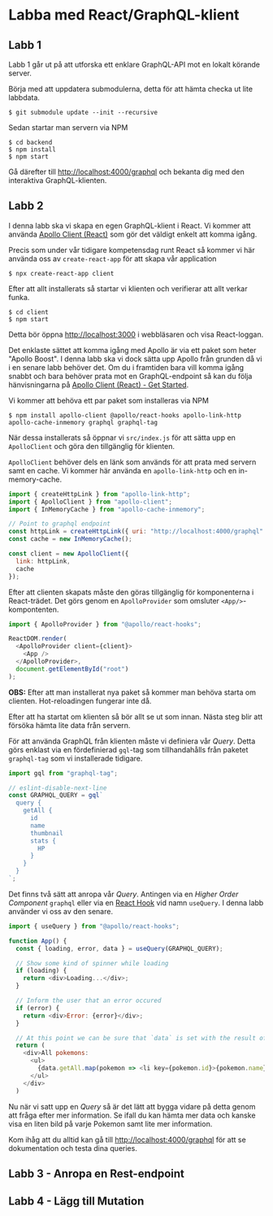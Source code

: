 # Labba med React/GraphQL-klient

## Labb 1

Labb 1 går ut på att utforska ett enklare GraphQL-API mot en lokalt körande server.

Börja med att uppdatera submodulerna, detta för att hämta checka ut lite labbdata.

```
$ git submodule update --init --recursive
```

Sedan startar man servern via NPM

```
$ cd backend
$ npm install
$ npm start
```

Gå därefter till [http://localhost:4000/graphql](http://localhost:4000/graphql) och bekanta dig med den interaktiva GraphQL-klienten.

## Labb 2

I denna labb ska vi skapa en egen GraphQL-klient i React. Vi kommer att använda [Apollo Client (React)](https://www.apollographql.com/docs/react/) som gör det väldigt enkelt att komma igång.

Precis som under vår tidigare kompetensdag runt React så kommer vi här använda oss av `create-react-app` för att skapa vår application

```
$ npx create-react-app client
```

Efter att allt installerats så startar vi klienten och verifierar att allt verkar funka.

```
$ cd client
$ npm start
```

Detta bör öppna [http://localhost:3000](http://localhost:3000) i webbläsaren och visa React-loggan.

Det enklaste sättet att komma igång med Apollo är via ett paket som heter "Apollo Boost". I denna labb ska vi dock sätta upp Apollo från grunden då vi i en senare labb behöver det. Om du i framtiden bara vill komma igång snabbt och bara behöver prata mot en GraphQL-endpoint så kan du följa hänvisningarna på [Apollo Client (React) - Get Started](http://localhost:4000/graphql).

Vi kommer att behöva ett par paket som installeras via NPM

```
$ npm install apollo-client @apollo/react-hooks apollo-link-http apollo-cache-inmemory graphql graphql-tag
```

När dessa installerats så öppnar vi `src/index.js` för att sätta upp en `ApolloClient` och göra den tillgänglig för klienten.

`ApolloClient` behöver dels en länk som används för att prata med servern samt en cache. Vi kommer här använda en `apollo-link-http` och en in-memory-cache.

```javascript
import { createHttpLink } from "apollo-link-http";
import { ApolloClient } from "apollo-client";
import { InMemoryCache } from "apollo-cache-inmemory";

// Point to graphql endpoint
const httpLink = createHttpLink({ uri: "http://localhost:4000/graphql" });
const cache = new InMemoryCache();

const client = new ApolloClient({
  link: httpLink,
  cache
});
```

Efter att clienten skapats måste den göras tillgänglig för komponenterna i React-trädet. Det görs genom en `ApolloProvider` som omsluter `<App/>`-kompontenten.

```javascript
import { ApolloProvider } from "@apollo/react-hooks";

ReactDOM.render(
  <ApolloProvider client={client}>
    <App />
  </ApolloProvider>,
  document.getElementById("root")
);
```

**OBS:** Efter att man installerat nya paket så kommer man behöva starta om clienten. Hot-reloadingen fungerar inte då.

Efter att ha startat om klienten så bör allt se ut som innan. Nästa steg blir att försöka hämta lite data från servern.

För att använda GraphQL från klienten måste vi definiera vår _Query_. Detta görs enklast via en fördefinierad `gql`-tag som tillhandahålls från paketet `graphql-tag` som vi installerade tidigare.

```javascript
import gql from "graphql-tag";

// eslint-disable-next-line
const GRAPHQL_QUERY = gql`
  query {
    getAll {
      id
      name
      thumbnail
      stats {
        HP
      }
    }
  }
`;
```

Det finns två sätt att anropa vår _Query_. Antingen via en _Higher Order Component_ `graphql` eller via en [React Hook](https://reactjs.org/docs/hooks-intro.html) vid namn `useQuery`. I denna labb använder vi oss av den senare.

```javascript
import { useQuery } from "@apollo/react-hooks";

function App() {
  const { loading, error, data } = useQuery(GRAPHQL_QUERY);

  // Show some kind of spinner while loading
  if (loading) {
    return <div>Loading...</div>;
  }

  // Inform the user that an error occured
  if (error) {
    return <div>Error: {error}</div>;
  }

  // At this point we can be sure that `data` is set with the result of our query
  return (
    <div>All pokemons:
      <ul>
        {data.getAll.map(pokemon => <li key={pokemon.id}>{pokemon.name}</li>)}
      </ul>
    </div>
  )
```

Nu när vi satt upp en _Query_ så är det lätt att bygga vidare på detta genom att fråga efter mer information. Se ifall du kan hämta mer data och kanske visa en liten bild på varje Pokemon samt lite mer information.

Kom ihåg att du alltid kan gå till [http://localhost:4000/graphql](http://localhost:4000/graphql) för att se dokumentation och testa dina queries.

## Labb 3 - Anropa en Rest-endpoint

## Labb 4 - Lägg till Mutation
